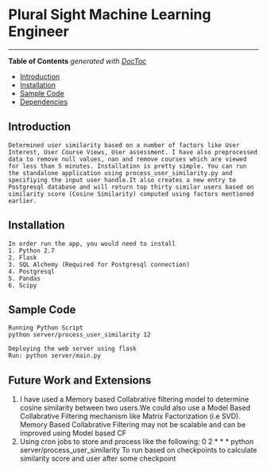 # Plural Sight Machine Learning Engineer 
___

<!-- START doctoc generated TOC please keep comment here to allow auto update -->
<!-- DON'T EDIT THIS SECTION, INSTEAD RE-RUN doctoc TO UPDATE -->
**Table of Contents**  *generated with [DocToc](https://github.com/thlorenz/doctoc)*

- [Introduction](#introduction)
- [Installation](#Installation)
- [Sample Code](#Sample)
- [Dependencies](#dependencies)

<!-- END doctoc generated TOC please keep comment here to allow auto update -->


## Introduction

    Determined user similarity based on a number of factors like User Interest, User Course Views, User assessment. I have also preprocessed data to remove null values, nan and remove courses which are viewed for less than 5 minutes. Installation is pretty simple. You can run the standalone application using process_user_similarity.py and specifiying the input user handle.It also creates a new entry to Postgresql database and will return top thirty similar users based on similarity score (Cosine Similarity) computed using factors mentioned earlier.

## Installation
    In order run the app, you would need to install 
    1. Python 2.7
    2. Flask
    3. SQL Alchemy (Required for Postgresql connection)
    4. Postgresql
    5. Pandas
    6. Scipy

## Sample Code
    
    Running Python Script
    python server/process_user_similarity 12

    Deploying the web server using flask
    Run: python server/main.py


## Future Work and Extensions
   1. I have used a Memory based Collabrative filtering model to determine cosine similarity between two users.We could also use a Model Based Collabrative Filtering mechanism like Matrix Factorization (i.e SVD).
   Memory Based Collabrative Filtering may not be scalable and can be improved using Model based CF
   2. Using cron jobs to store and process like the following: 
        0 2 * * * python server/process_user_similarity
      To run based on checkpoints to calculate similarity score and user after some checkpoint




